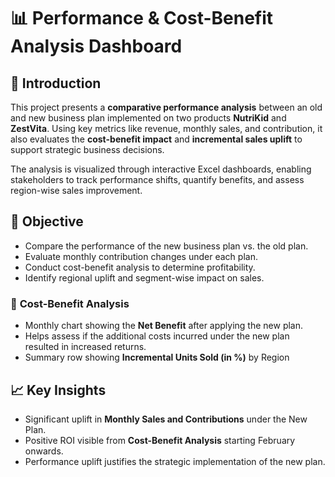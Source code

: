 # 📊 Performance & Cost-Benefit Analysis Dashboard

## 📌 Introduction

This project presents a **comparative performance analysis** between an old and new business plan implemented on two products **NutriKid** and **ZestVita**. Using key metrics like revenue, monthly sales, and contribution, it also evaluates the **cost-benefit impact** and **incremental sales uplift** to support strategic business decisions.

The analysis is visualized through interactive Excel dashboards, enabling stakeholders to track performance shifts, quantify benefits, and assess region-wise sales improvement.

## 🎯 Objective

- Compare the performance of the new business plan vs. the old plan.
- Evaluate monthly contribution changes under each plan.
- Conduct cost-benefit analysis to determine profitability.
- Identify regional uplift and segment-wise impact on sales.


### 🔹 **Cost-Benefit Analysis**
- Monthly chart showing the **Net Benefit** after applying the new plan.
- Helps assess if the additional costs incurred under the new plan resulted in increased returns.
- Summary row showing **Incremental Units Sold (in %)** by Region


## 📈 Key Insights

- Significant uplift in **Monthly Sales and Contributions** under the New Plan.
- Positive ROI visible from **Cost-Benefit Analysis** starting February onwards.
- Performance uplift justifies the strategic implementation of the new plan.





